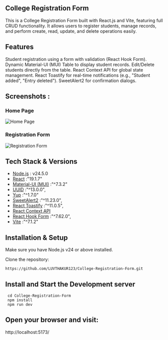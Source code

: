 ## College Registration Form

This is a College Registration Form built with React.js and Vite, featuring full CRUD functionality.
It allows users to register students, manage records, and perform create, read, update, and delete operations easily.

## Features

Student registration using a form with validation (React Hook Form).
Dynamic Material-UI (MUI) Table to display student records.
Edit/Delete students directly from the table.
React Context API for global state management.
React Toastify for real-time notifications (e.g., "Student added", "Entry deleted").
SweetAlert2 for confirmation dialogs.

## Screenshots :
### Home Page  
![Home Page](./screenshots/home.png) 

### Registration Form  
![Registration Form](./screenshots/form.png) 

 ## Tech Stack & Versions
- [Node.js](https://nodejs.org/) : v24.5.0
- [React](https://reactjs.org/) :"19.1.7" 
- [Material-UI (MUI)](https://mui.com/) :"^7.3.2"
- [UUID](https://www.npmjs.com/package/uuid)  :"^13.0.0",
- [Yup](https://www.npmjs.com/package/yup) :"^1.7.0"
- [SweetAlert2](https://sweetalert2.github.io/)  :"^11.23.0",
- [React Toastify](https://fkhadra.github.io/react-toastify/introduction) :"^11.0.5",
- [React Context API](https://react.dev/learn/passing-data-deeply-with-context)  
- [React Hook Form](https://react-hook-form.com/)  :"^7.62.0",
- [Vite](https://vitejs.dev/)  :"^7.1.2"


## Installation & Setup

Make sure you have Node.js v24  or above installed.

Clone the repository: 

    https://github.com/LUVTHAKUR123/College-Registration-Form.git



## Install and Start the Development server

     cd College-Registration-Form
     npm install
     npm run dev

##  Open your browser and visit:

  http://localhost:5173/
